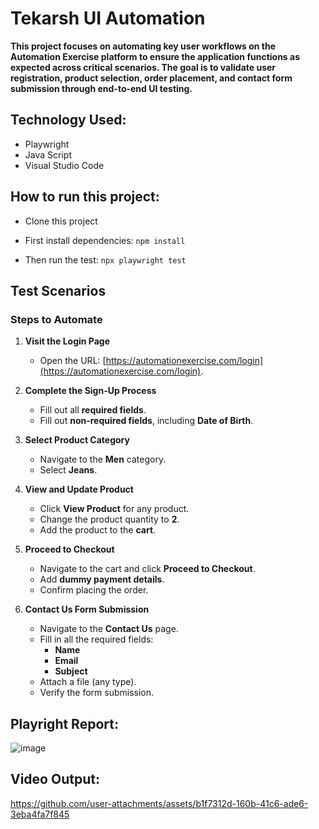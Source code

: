 # Tekarsh UI Automation

**This project focuses on automating key user workflows on the **Automation Exercise** platform to ensure the application functions as expected across critical scenarios. The goal is to validate user registration, product selection, order placement, and contact form submission through end-to-end UI testing.**


## Technology Used:

- Playwright
- Java Script
- Visual Studio Code

## How to run this project:

- Clone this project
- First install dependencies:
 ```npm install```
 
- Then run the test:
 ```npx playwright test```

## Test Scenarios

### Steps to Automate

1. **Visit the Login Page**
   - Open the URL: [https://automationexercise.com/login](https://automationexercise.com/login).

2. **Complete the Sign-Up Process**
   - Fill out all **required fields**.
   - Fill out **non-required fields**, including **Date of Birth**.

3. **Select Product Category**
   - Navigate to the **Men** category.
   - Select **Jeans**.

4. **View and Update Product**
   - Click **View Product** for any product.
   - Change the product quantity to **2**.
   - Add the product to the **cart**.

5. **Proceed to Checkout**
   - Navigate to the cart and click **Proceed to Checkout**.
   - Add **dummy payment details**.
   - Confirm placing the order.

6. **Contact Us Form Submission**
   - Navigate to the **Contact Us** page.
   - Fill in all the required fields:
     - **Name**
     - **Email**
     - **Subject**
   - Attach a file (any type).
   - Verify the form submission.

 ## Playright Report:

![image](https://github.com/user-attachments/assets/6f533eef-0464-473f-b42c-88e0300943d9)






## Video Output:


https://github.com/user-attachments/assets/b1f7312d-160b-41c6-ade6-3eba4fa7f845






